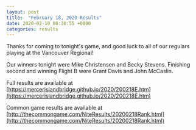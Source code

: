 ```yaml
---
layout: post
title:  "February 18, 2020 Results"
date: 2020-02-19 06:30:55 +0000
categories: results
---
```

Thanks for coming to tonight's game, and good luck to all of our regulars playing at the Vancouver Regional!

Our winners tonight were Mike Christensen and Becky Stevens. Finishing second and winning Flight B were Grant Davis and John McCaslin.

Full results are available at [https://mercerislandbridge.github.io/2020/200218E.htm](https://mercerislandbridge.github.io/2020/200218E.htm)

Common game results are available at [http://thecommongame.com/NiteResults/20200218Rank.html](http://thecommongame.com/NiteResults/20200218Rank.html)
